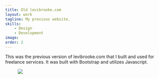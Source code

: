 ```yaml
---
title: Old levibrooke.com
layout: work
tagline: My previous website.
skills:
    - Design
    - Development
image: 
order: 2
---
```


<p>This was the previous version of levibrooke.com that I built and used for freelance services. It was built with Bootstrap and utilizes Javascript.</p>
<figure>
    <img src="{{ site.url }}/assets/oldwebsite.png">
</figure>
        